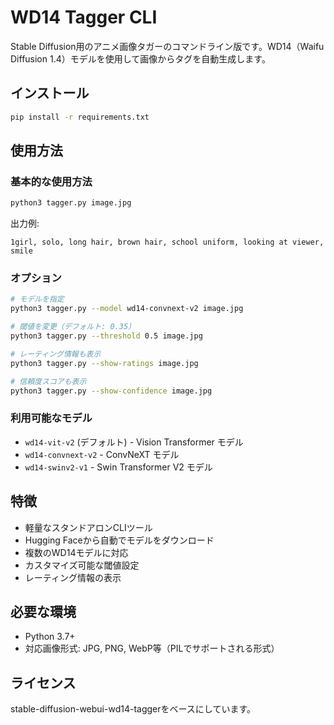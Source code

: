 # WD14 Tagger CLI

Stable Diffusion用のアニメ画像タガーのコマンドライン版です。WD14（Waifu Diffusion 1.4）モデルを使用して画像からタグを自動生成します。

## インストール

```bash
pip install -r requirements.txt
```

## 使用方法

### 基本的な使用方法
```bash
python3 tagger.py image.jpg
```

出力例:
```
1girl, solo, long hair, brown hair, school uniform, looking at viewer, smile
```

### オプション

```bash
# モデルを指定
python3 tagger.py --model wd14-convnext-v2 image.jpg

# 閾値を変更（デフォルト: 0.35）
python3 tagger.py --threshold 0.5 image.jpg

# レーティング情報も表示
python3 tagger.py --show-ratings image.jpg

# 信頼度スコアも表示
python3 tagger.py --show-confidence image.jpg
```

### 利用可能なモデル

- `wd14-vit-v2` (デフォルト) - Vision Transformer モデル
- `wd14-convnext-v2` - ConvNeXT モデル  
- `wd14-swinv2-v1` - Swin Transformer V2 モデル

## 特徴

- 軽量なスタンドアロンCLIツール
- Hugging Faceから自動でモデルをダウンロード
- 複数のWD14モデルに対応
- カスタマイズ可能な閾値設定
- レーティング情報の表示

## 必要な環境

- Python 3.7+
- 対応画像形式: JPG, PNG, WebP等（PILでサポートされる形式）

## ライセンス

stable-diffusion-webui-wd14-taggerをベースにしています。